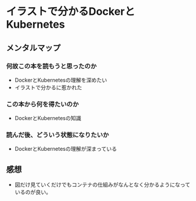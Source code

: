 # イラストで分かるDockerとKubernetes

## メンタルマップ

### 何故この本を読もうと思ったのか

- DockerとKubernetesの理解を深めたい
- イラストで分かるに惹かれた

### この本から何を得たいのか

- DockerとKubernetesの知識

### 読んだ後、どういう状態になりたいか

- DockerとKubernetesの理解が深まっている

## 感想

- 図だけ見ていくだけでもコンテナの仕組みがなんとなく分かるようになっているのが良い。
